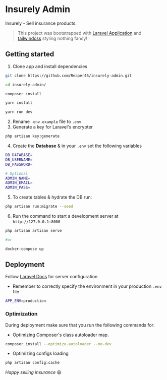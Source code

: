 # Insurely Admin
Insurely - Sell insurance products.

> This project was bootstrapped with [Laravel Application](https://laravel.com/) and [tailwindcss](https://tilwindcss.com) styling nothing fancy!

## Getting started
1. Clone app and install dependencies
```bash
git clone https://github.com/Reaper45/insurely-admin.git

cd insurely-admin/

composer install

yarn install

yarn run dev
```
2. Rename `.env.example` file to `.env`
3. Generate a key for Laravel's encrypter
```bash
php artisan key:generate
```
4. Create the **Database** & in your `.env` set the following variables
```bash
DB_DATABASE=
DB_USERNAME=
DB_PASSWORD=

# Optional
ADMIN_NAME=
ADMIN_EMAIL=
ADMIN_PASS=
```
5. To create tables & hydrate the DB run:
```bash
php artisan run:migrate --seed
```
6. Run the command to start a development server at `http://127.0.0.1:8000`
```bash 
php artisan artisan serve

#or

docker-compose up
```


## Deployment
Follow [Laravel Docs](https://laravel.com/docs/7.x/deployment) for server configuration

- Remember to correctly specify the environment in your production `.env` file

```bash
APP_ENV=production
```

### Optimization

During deployment make sure that you run the following commands for:
- Optimizing Composer's class autoloader map.

```bash
composer install --optimize-autoloader --no-dev
```
- Optimizing configs loading

```bash
php artisan config:cache
```

*Happy selling insurance* 😃